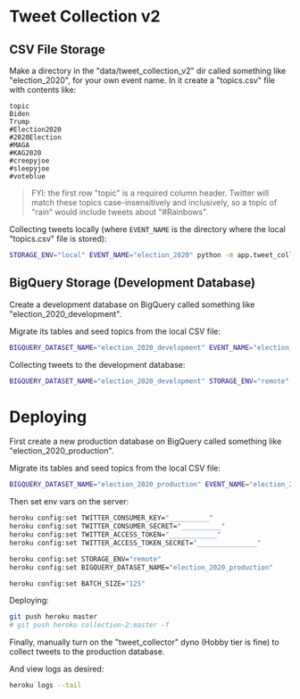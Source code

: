 # Tweet Collection v2

## CSV File Storage

Make a directory in the "data/tweet_collection_v2" dir called something like "election_2020", for your own event name. In it create a "topics.csv" file with contents like:

    topic
    Biden
    Trump
    #Election2020
    #2020Election
    #MAGA
    #KAG2020
    #creepyjoe
    #sleepyjoe
    #voteblue

> FYI: the first row "topic" is a required column header. Twitter will match these topics case-insensitively and inclusively, so a topic of "rain" would include tweets about "#Rainbows".


Collecting tweets locally (where `EVENT_NAME` is the directory where the local "topics.csv" file is stored):

```sh
STORAGE_ENV="local" EVENT_NAME="election_2020" python -m app.tweet_collection_v2.stream_listener
```

## BigQuery Storage (Development Database)

Create a development database on BigQuery called something like "election_2020_development".

Migrate its tables and seed topics from the local CSV file:

```sh
BIGQUERY_DATASET_NAME="election_2020_development" EVENT_NAME="election_2020" python -m app.tweet_collection_v2.bq_migrations
```

Collecting tweets to the development database:

```sh
BIGQUERY_DATASET_NAME="election_2020_development" STORAGE_ENV="remote" python -m app.tweet_collection_v2.stream_listener
```

# Deploying

First create a new production database on BigQuery called something like "election_2020_production".

Migrate its tables and seed topics from the local CSV file:

```sh
BIGQUERY_DATASET_NAME="election_2020_production" EVENT_NAME="election_2020" python -m app.tweet_collection_v2.bq_migrations
```

Then set env vars on the server:

```sh
heroku config:set TWITTER_CONSUMER_KEY="__________"
heroku config:set TWITTER_CONSUMER_SECRET="__________"
heroku config:set TWITTER_ACCESS_TOKEN="____________"
heroku config:set TWITTER_ACCESS_TOKEN_SECRET="_______________"

heroku config:set STORAGE_ENV="remote"
heroku config:set BIGQUERY_DATASET_NAME="election_2020_production"

heroku config:set BATCH_SIZE="125"
```

Deploying:

```sh
git push heroku master
# git push heroku collection-2:master -f
```

Finally, manually turn on the "tweet_collector" dyno (Hobby tier is fine) to collect tweets to the production database.

And view logs as desired:

```sh
heroku logs --tail
```
